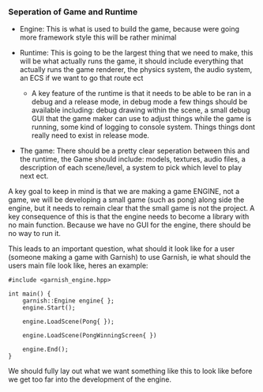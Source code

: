 ### Seperation of Game and Runtime
 * Engine: This is what is used to build the game, because were going more framework style this will be rather minimal

 * Runtime: This is going to be the largest thing that we need to make, this will be what actually runs the game,
         it should include everything that actually runs the game renderer, the physics system, the audio system,
         an ECS if we want to go that route ect
    * A key feature of the runtime is that it needs to be able to be ran in a debug and a release mode, in debug mode
    a few things should be available including: debug drawing within the scene, a small debug GUI that the game
    maker can use to adjust things while the game is running, some kind of logging to console system. Things things
    dont really need to exist in release mode.

* The game: There should be a pretty clear seperation between this and the runtime, the Game should include: models,
          textures, audio files, a description of each scene/level, a system to pick which level to play next ect.

A key goal to keep in mind is that we are making a game ENGINE, not a game, we will be developing a small game 
(such as pong) along side the engine, but it needs to remain clear that the small game is not the project. A key
consequence of this is that the engine needs to become a library with no main function. Because we have no GUI
for the engine, there should be no way to run it.

This leads to an important question, what should it look like for a user (someone making a game with Garnish) to 
use Garnish, ie what should the users main file look like, heres an example:
```
#include <garnish_engine.hpp>

int main() {
    garnish::Engine engine{ };
    engine.Start();

    engine.LoadScene(Pong{ });

    engine.LoadScene(PongWinningScreen{ })

    engine.End();
}
```
We should fully lay out what we want something like this to look like before we get too far into the 
development of the engine.
